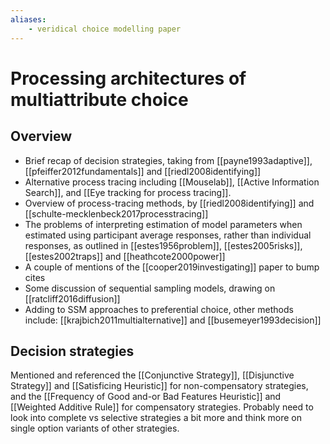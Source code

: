 ```yaml
---
aliases:
    - veridical choice modelling paper
---
```


# Processing architectures of multiattribute choice

## Overview

- Brief recap of decision strategies, taking from [[payne1993adaptive]], [[pfeiffer2012fundamentals]] and [[riedl2008identifying]]
- Alternative process tracing including [[Mouselab]], [[Active Information Search]], and [[Eye tracking for process tracing]].
- Overview of process-tracing methods, by [[riedl2008identifying]] and [[schulte-mecklenbeck2017processtracing]]
- The problems of interpreting estimation of model parameters when estimated using participant average responses, rather than individual responses, as outlined in [[estes1956problem]], [[estes2005risks]], [[estes2002traps]] and [[heathcote2000power]]
- A couple of mentions of the [[cooper2019investigating]] paper to bump cites
- Some discussion of sequential sampling models, drawing on [[ratcliff2016diffusion]]
- Adding to SSM approaches to preferential choice, other methods include: [[krajbich2011multialternative]] and [[busemeyer1993decision]]

## Decision strategies

Mentioned and referenced the [[Conjunctive Strategy]], [[Disjunctive Strategy]] and [[Satisficing Heuristic]] for non-compensatory strategies, and the [[Frequency of Good and-or Bad Features Heuristic]] and [[Weighted Additive Rule]] for compensatory strategies. Probably need to look into complete vs selective strategies a bit more and think more on single option variants of other strategies.